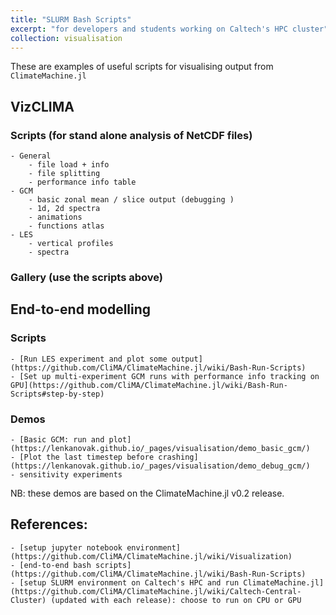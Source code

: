 ```yaml
---
title: "SLURM Bash Scripts"
excerpt: "for developers and students working on Caltech's HPC cluster"
collection: visualisation
---
```


These are examples of useful scripts for visualising output from `ClimateMachine.jl`

## VizCLIMA
### Scripts (for stand alone analysis of NetCDF files)
    - General
        - file load + info
        - file splitting
        - performance info table
    - GCM
        - basic zonal mean / slice output (debugging )
        - 1d, 2d spectra
        - animations
        - functions atlas
    - LES
        - vertical profiles
        - spectra

### Gallery (use the scripts above)

## End-to-end modelling
### Scripts
    - [Run LES experiment and plot some output](https://github.com/CliMA/ClimateMachine.jl/wiki/Bash-Run-Scripts)
    - [Set up multi-experiment GCM runs with performance info tracking on GPU](https://github.com/CliMA/ClimateMachine.jl/wiki/Bash-Run-Scripts#step-by-step)

### Demos
    - [Basic GCM: run and plot](https://lenkanovak.github.io/_pages/visualisation/demo_basic_gcm/)
    - [Plot the last timestep before crashing](https://lenkanovak.github.io/_pages/visualisation/demo_debug_gcm/)
    - sensitivity experiments

NB: these demos are based on the ClimateMachine.jl v0.2 release.

## References:
    - [setup jupyter notebook environment](https://github.com/CliMA/ClimateMachine.jl/wiki/Visualization)
    - [end-to-end bash scripts](https://github.com/CliMA/ClimateMachine.jl/wiki/Bash-Run-Scripts)
    - [setup SLURM environment on Caltech's HPC and run ClimateMachine.jl](https://github.com/CliMA/ClimateMachine.jl/wiki/Caltech-Central-Cluster) (updated with each release): choose to run on CPU or GPU
